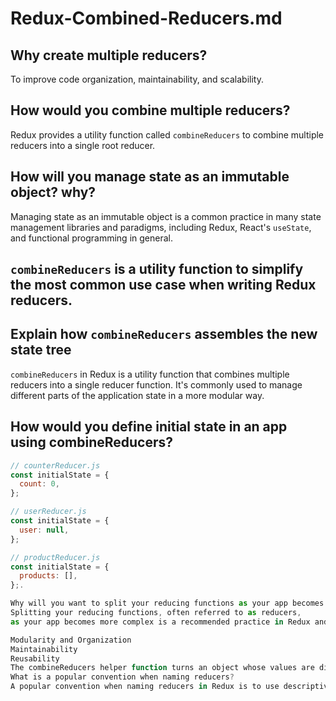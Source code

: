 # Redux-Combined-Reducers.md

## Why create multiple reducers?

To improve code organization, maintainability, and scalability.

## How would you combine multiple reducers?

Redux provides a utility function called `combineReducers` to combine multiple reducers into a single root reducer.

## How will you manage state as an immutable object? why?

Managing state as an immutable object is a common practice in many state management libraries and paradigms, including Redux, React's `useState`, and functional programming in general.

## `combineReducers` is a utility function to simplify the most common use case when writing Redux reducers.

## Explain how `combineReducers` assembles the new state tree

`combineReducers` in Redux is a utility function that combines multiple reducers into a single reducer function. 
It's commonly used to manage different parts of the application state in a more modular way.

## How would you define initial state in an app using combineReducers?

```javascript
// counterReducer.js
const initialState = {
  count: 0,
};

// userReducer.js
const initialState = {
  user: null,
};

// productReducer.js
const initialState = {
  products: [],
};.

Why will you want to split your reducing functions as your app becomes more complex?
Splitting your reducing functions, often referred to as reducers,
as your app becomes more complex is a recommended practice in Redux and other state management systems for several important reasons:

Modularity and Organization
Maintainability
Reusability
The combineReducers helper function turns an object whose values are different reducing functions into a single reducing function you can pass to createStore.
What is a popular convention when naming reducers?
A popular convention when naming reducers in Redux is to use descriptive and consistent naming patterns to make your code more readable and maintainable.
